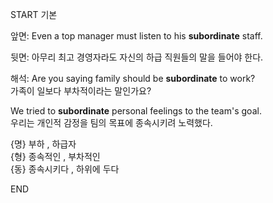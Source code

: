 START
기본

앞면:
Even a top manager must listen to his **subordinate** staff.

뒷면:
아무리 최고 경영자라도 자신의 하급 직원들의 말을 들어야 한다.

해석:
Are you saying family should be **subordinate** to work?  
가족이 일보다 부차적이라는 말인가요?

We tried to **subordinate** personal feelings to the team's goal.  
우리는 개인적 감정을 팀의 목표에 종속시키려 노력했다.

{명} 부하 , 하급자  
{형} 종속적인 , 부차적인  
{동} 종속시키다 , 하위에 두다
<!--ID: 1746592072337-->
END